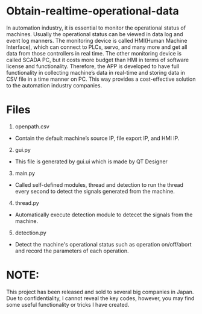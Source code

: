 # Obtain-realtime-operational-data
In automation industry, it is essential to monitor the operational status of machines. Usually the operational status can be viewed in data log and event log manners.
The monitoring device is called HMI(Human Machine Interface), which can connect to PLCs, servo, and many more and get all data from those controllers in real time. The other monitoring device is called SCADA PC, but it costs more budget than HMI in terms of software license and functionality.
Therefore, the APP is developed to have full functionality in collecting machine’s data in real-time and storing data in CSV file in a time manner on PC. This way provides a cost-effective solution to the automation industry companies.

# Files
1. openpath.csv
  - Contain the default machine’s source IP, file export IP, and HMI IP.

2. gui.py
  - This file is generated by gui.ui which is made by QT Designer

3. main.py
  - Called self-defined modules, thread and detection to run the thread every second to detect the signals generated from the machine.

4. thread.py
  - Automatically execute detection module to detecet the signals from the machine.

5. detection.py
  - Detect the machine's operational status such as operation on/off/abort and record the parameters of each operation.

# NOTE:
This project has been released and sold to several big companies in Japan. Due to confidentiality, I cannot reveal the key codes, however, you may find some useful functionality or tricks I have created.
